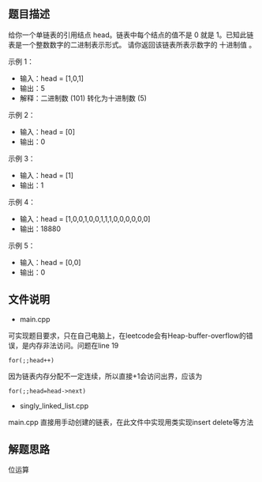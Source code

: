 ## 题目描述

给你一个单链表的引用结点 head。链表中每个结点的值不是 0 就是 1。已知此链表是一个整数数字的二进制表示形式。
请你返回该链表所表示数字的 十进制值 。

示例 1：
- 输入：head = [1,0,1]
- 输出：5
- 解释：二进制数 (101) 转化为十进制数 (5)

示例 2：
- 输入：head = [0]
- 输出：0

示例 3：
- 输入：head = [1]
- 输出：1

示例 4：
- 输入：head = [1,0,0,1,0,0,1,1,1,0,0,0,0,0,0]
- 输出：18880

示例 5：
- 输入：head = [0,0]
- 输出：0

## 文件说明
- main.cpp 

可实现题目要求，只在自己电脑上，在leetcode会有Heap-buffer-overflow的错误，是内存非法访问。问题在line 19
```
for(;;head++)
```
因为链表内存分配不一定连续，所以直接+1会访问出界，应该为
```
for(;;head=head->next)
```
- singly_linked_list.cpp

main.cpp 直接用手动创建的链表，在此文件中实现用类实现insert delete等方法

## 解题思路
位运算
